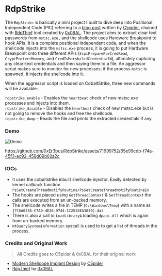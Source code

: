 # RdpStrike

The `RdpStrike` is basically a mini project I built to dive deep into Positional Independent Code (PIC) referring to a [blog post](https://5pider.net/blog/2024/01/27/modern-shellcode-implant-design/) written by [C5pider](https://x.com/c5pider), chained with [RdpThief](https://github.com/0x09AL/RdpThief) tool created by [0x09AL](https://x.com/0x09AL). The project aims to extract clear text passwords from `mstsc.exe,` and the shellcode uses Hardware Breakpoint to hook APIs. It is a complete positional independent code, and when the shellcode injects into the `mstsc.exe` process, it is going to put Hardware Breakpoint onto three different APIs (`SspiPrepareForCredRead`, `CryptProtectMemory`, and `CredIsMarshaledCredentialW`), ultimately capturing any clear-text credentials and then saving them to a file. An aggressor script makes sure to monitor for new processes; if the process `mstsc` is spawned, it injects the shellcode into it.

When the aggressor script is loaded on CobaltStrike, three new commands will be available:

`rdpstrike_enable`   - Enables the `heartbeat` check of new mstsc.exe processes and injects into them.<br>
`rdpstrike_disable`  - Disables the `heartbeat` check of new mstsc.exe but is not going to remove the hooks and free the shellcode.<br>
`rdpstrike_dump`     - Reads the file and prints the extracted credentials if any.<br>

### Demo

![Demo](https://github.com/0xEr3bus/RdpStrike/assets/71999752/32913a7d-2c45-4fed-80ef-277ab5776ddf)

https://github.com/0xEr3bus/RdpStrike/assets/71999752/65e99cdb-f74a-45f3-ac92-456d09b02a2c





### IOCs
- It uses the cobaltstrike inbuilt shellcode injector. Easily detected by kernel callback function `PsSetCreateThreadNotifyRoutine/PsSetCreateThreadNotifyRoutineEx`
- The hooks are placed using `GetThreadContext` & `SetThreadContext` the calls are executed from an un-backed memory.
- The shellcode writes a file in TEMP (`C:\Windows\Temp`) with a name as `{7C6A0555-C7A9-4E26-9744-5C2526EA3039}.dat`
- There is also a call to `LoadLibraryA` loading `dpapi.dll` which is again from un-backed memory.
- `NtQuerySystemInformation` syscall is used to to get a list of threads in the process. 

### Credits and Original Work
> All Credits goes to C5pider & 0x09AL for their original work
- [Modern Shellcode Implant Design](https://5pider.net/blog/2024/01/27/modern-shellcode-implant-design/) by [C5pider](https://x.com/c5pider)
- [RdpThief](https://www.mdsec.co.uk/2019/11/rdpthief-extracting-clear-text-credentials-from-remote-desktop-clients/) by [0x09AL](https://x.com/0x09AL)
